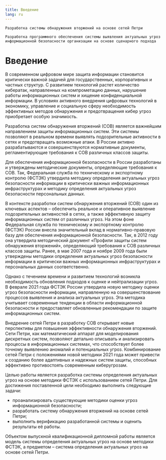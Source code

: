 ```yaml
---
title: Введение
lang: ru
---
```


    Разработка системы обнаружения вторжений на основе сетей Петри

    Разработка программного обеспечения системы выявления актуальных угроз информационной безопасности организации на основе сценарного подхода

# Введение

В современном цифровом мире защита информации становится критически важной задачей для государственных, корпоративных и частных структур. С развитием технологий растет количество кибератак, направленных на компрометацию данных, нарушение работы информационных систем и хищение конфиденциальной информации. В условиях активного внедрения цифровых технологий в экономику, управление и социальную сферу необходимость эффективных методов обнаружения и предотвращения кибер угроз приобретает особую значимость.

Разработка систем обнаружения вторжений (СОВ) является важнейшим направлением защиты информационных систем. Эти системы позволяют в реальном времени выявлять подозрительные активности в сетях и предотвращать возможные атаки. В России активно разрабатываются и совершенствуются нормативные документы, регламентирующие требования к СОВ различных классов защиты.

Для обеспечения информационной безопасности в России разработаны и утверждены методические документы, определяющие требования к СОВ. Так, Федеральная служба по техническому и экспортному контролю (ФСТЭК) утвердила методику определения актуальных угроз безопасности информации в критически важных информационных инфраструктурах и методику определения актуальных угроз безопасности персональных данных.

В контексте разработки систем обнаружения вторжений (СОВ) один из ключевых аспектов – обеспечить реальное и оперативное выявление подозрительных активностей в сетях, а также эффективную защиту информационных систем от различных угроз. На этом фоне Федеральная служба по техническому и экспортному контролю (ФСТЭК) России внесла значительный вклад в нормативно-правовую базу для обеспечения информационной безопасности. Так, в 2012 году она утвердила методический документ «Профили защиты систем обнаружения вторжений», определяющий требования к СОВ различных классов защиты. Ранее, в мае 2007 года и ноябре 2009 года были утверждены методики определения актуальных угроз безопасности информации в критически важных информационных инфраструктурах и персональных данных соответственно.

Однако с течением времени и развитием технологий возникла необходимость обновления подходов к оценке и нейтрализации угроз. В феврале 2021 года ФСТЭК России утвердила новую методику оценки угроз безопасности информации, направленную на совершенствование процессов выявления и анализа актуальных угроз. Эта методика учитывает современные тенденции в области информационной безопасности и предоставляет обновленные рекомендации по защите информационных систем.

Внедрение сетей Петри в разработку СОВ открывает новые перспективы для повышения эффективности обнаружения вторжений. Сети Петри, как математический аппарат для моделирования дискретных систем, позволяют детально описывать и анализировать процессы в информационных системах, что способствует более точному выявлению аномалий и потенциальных угроз. Комбинирование сетей Петри с положениями новой методики 2021 года может привести к созданию более адаптивных и надежных систем защиты, способных эффективно противостоять современным киберугрозам.

Целью работы является разработка системы определения актуальных угроз на основе методики ФСТЭК с использованием сетей Петри. Для достижения поставленной цели необходимо выполнить следующие задачи:

- проанализировать существующие методики оценки угроз информационной безопасности;
- разработать систему обнаружения вторжений на основе сетей Петри;
- выполнить верификацию разработанной системы и оценить результаты её работы.

Объектом выпускной квалификационной дипломной работы является модель системы определения актуальных угроз на основе методики ФСТЭК, а предметом – система определения актуальных угроз на основе сетей Петри.
